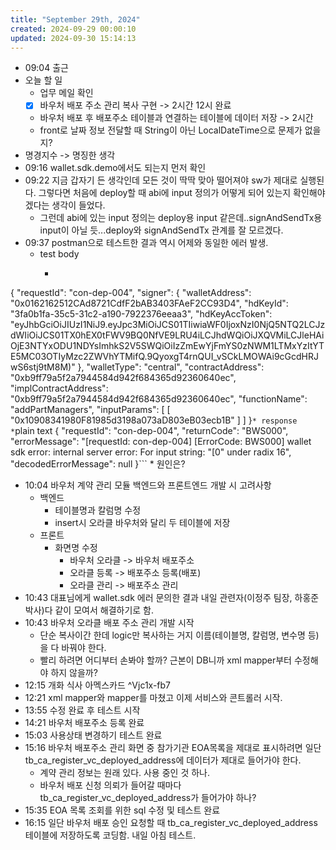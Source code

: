 ```yaml
---
title: "September 29th, 2024"
created: 2024-09-29 00:00:10
updated: 2024-09-30 15:14:13
---
```

  * 09:04 출근
  * 오늘 할 일
    * 업무 메일 확인
    * [x] 바우처 배포 주소 관리 복사 구현 -> 2시간 12시 완료
    * 바우처 배포 후 배포주소 테이블과 연결하는 테이블에 데이터 저장 -> 2시간
    * front로 날짜 정보 전달할 때 String이 아닌 LocalDateTime으로 문제가 없을지?
  * 명경지수 -> 명징한 생각
  * 09:16 wallet.sdk.demo에서도 되는지 먼저 확인
  * 09:22 지금 갑자기 든 생각인데 모든 것이 딱딱 맞아 떨어져야 sw가 제대로 실행된다. 그렇다면 처음에 deploy할 때 abi에 input 정의가 어떻게 되어 있는지 확인해야겠다는 생각이 들었다.
    * 그런데 abi에 있는 input 정의는 deploy용 input 같은데..signAndSendTx용 input이 아닐 듯...deploy와 signAndSendTx 관계를 잘 모르겠다.
  * 09:37 postman으로 테스트한 결과 역시 어제와 동일한 에러 발생.
    * test body
      * ```plain text
{
    "requestId": "con-dep-004",
    "signer": {
        "walletAddress": "0x0162162512CAd8721CdfF2bAB3403FAeF2CC93D4",
        "hdKeyId": "3fa0b1fa-35c5-31c2-a190-7922376eeaa3",
        "hdKeyAccToken": "eyJhbGciOiJIUzI1NiJ9.eyJpc3MiOiJCS01TIiwiaWF0IjoxNzI0NjQ5NTQ2LCJzdWIiOiJCS01TX0hEX0tFWV9BQ0NfVE9LRU4iLCJhdWQiOiJXQVMiLCJleHAiOjE3NTYxODU1NDYsImhkS2V5SWQiOiIzZmEwYjFmYS0zNWM1LTMxYzItYTE5MC03OTIyMzc2ZWVhYTMifQ.9QyoxgT4rnQUI_vSCkLMOWAi9cGcdHRJwS6stj9tM8M)"
    },
    "walletType": "central",
    "contractAddress": "0xb9ff79a5f2a7944584d942f684365d92360640ec",
    "implContractAddress": "0xb9ff79a5f2a7944584d942f684365d92360640ec",
    "functionName": "addPartManagers",
    "inputParams": [
        [
        "0x10908341980F81985d3198a073aD803eB03ecb1B"
        ]
    ]
}```
    * response
      * ```plain text
{
    "requestId": "con-dep-004",
    "returnCode": "BWS000",
    "errorMessage": "[requestId: con-dep-004] [ErrorCode: BWS000] wallet sdk error: internal server error: For input string: \"[0\" under radix 16",
    "decodedErrorMessage": null
}```
    * 원인은?
  * 10:04 바우처 계약 관리 모듈 백엔드와 프론트엔드 개발 시 고려사항
    * 백엔드
      * 테이블명과 칼럼명 수정
      * insert시 오라클 바우처와 달리 두 테이블에 저장
    * 프론트
      * 화면명 수정
        * 바우처 오라클 -> 바우처 배포주소
        * 오라클 등록 -> 배포주소 등록(배포)
        * 오라클 관리 -> 배포주소 관리
  * 10:43 대표님에게 wallet.sdk 에러 문의한 결과 내일 관련자(이정주 팀장, 하홍준 박사)다 같이 모여서 해결하기로 함.
  * 10:43 바우처 오라클 배포 주소 관리 개발 시작
    * 단순 복사이간 한데 logic만 복사하는 거지 이름(테이블명, 칼럼명, 변수명 등)을 다 바꿔야 한다.
    * 빨리 하려면 어디부터 손봐야 할까? 근본이 DB니까 xml mapper부터 수정해야 하지 않을까?
  * 12:15 개화 식사 아멕스카드 ^Vjc1x-fb7
  * 12:21 xml mapper와 mapper를 마쳤고 이제 서비스와 콘트롤러 시작.
  * 13:55 수정 완료 후 테스트 시작
  * 14:21 바우처 배포주소 등록 완료
  * 15:03 사용상태 변경하기 테스트 완료
  * 15:16 바우처 배포주소 관리 화면 중 참가기관 EOA목록을 제대로 표시하려면 일단 tb_ca_register_vc_deployed_address에 데이터가 제대로 들어가야 한다.
    * 계약 관리 정보는 원래 있다. 사용 중인 것 하나.
    * 바우처 배포 신청 의뢰가 들어갈 때마다 tb_ca_register_vc_deployed_address가 들어가야 하나?
  * 15:35 EOA 목록 조회를 위한 sql 수정 및 테스트 완료
  * 16:15 일단 바우처 배포 승인 요청할 때 tb_ca_register_vc_deployed_address 테이블에 저장하도록 코딩함. 내일 아침 테스트.